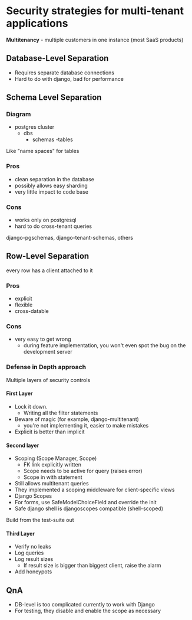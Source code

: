 # Security strategies for multi-tenant applications

**Multitenancy** - multiple customers in one instance (most SaaS products)

## Database-Level Separation
- Requires separate database connections
- Hard to do with django, bad for performance

## Schema Level Separation

### Diagram
- postgres cluster
    - dbs
        - schemas
            -tables
            
Like "name spaces" for tables

### Pros
- clean separation in the database
- possibly allows easy sharding
- very little impact to code base
### Cons
- works only on postgresql
- hard to do cross-tenant queries

django-pgschemas, django-tenant-schemas, others

## Row-Level Separation
every row has a client attached to it

### Pros
- explicit
- flexible
- cross-datable

### Cons
- very easy to get wrong
    - during feature implementation, you won't even spot the bug on the development server
    
### Defense in Depth approach
Multiple layers of security controls

#### First Layer
- Lock it down.
    - Writing all the filter statements
- Beware of magic (for example, django-multitenant)
    - you're not implementing it, easier to make mistakes
- Explicit is better than implicit

#### Second layer
- Scoping (Scope Manager, Scope)
    - FK link explicitly written
    - Scope needs to be active for query (raises error)
    - Scope in with statement
- Still allows multitenant queries
- They implemented a scoping middleware for client-specific views
- Django Scopes
- For forms, use SafeModelChoiceField and override the init
- Safe django shell is djangoscopes compatible (shell-scoped)

Build from the test-suite out

#### Third Layer
- Verify no leaks
- Log queries
- Log result sizes
    - If result size is bigger than biggest client, raise the alarm
- Add honeypots

## QnA
- DB-level is too complicated currently to work with Django
- For testing, they disable and enable the scope as necessary
